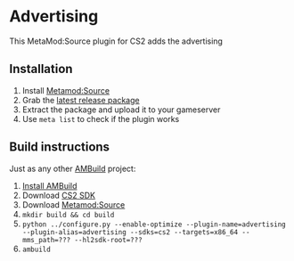 # Advertising
This MetaMod:Source plugin for CS2 adds the advertising

## Installation
1.	Install [Metamod:Source](https://www.sourcemm.net/downloads.php/?branch=master)
2.	Grab the [latest release package](https://github.com/NapasP/advertising/releases)
3.	Extract the package and upload it to your gameserver
4.	Use `meta list` to check if the plugin works

## Build instructions
Just as any other [AMBuild](https://wiki.alliedmods.net/AMBuild) project:
1. [Install AMBuild](https://wiki.alliedmods.net/AMBuild#Installation)
2. Download [CS2 SDK](https://github.com/alliedmodders/hl2sdk/tree/cs2)
3. Download [Metamod:Source](https://github.com/alliedmodders/metamod-source)
4. `mkdir build && cd build`
5. `python ../configure.py --enable-optimize --plugin-name=advertising --plugin-alias=advertising --sdks=cs2 --targets=x86_64 --mms_path=??? --hl2sdk-root=???`
6. `ambuild`
